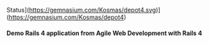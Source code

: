 Status](https://gemnasium.com/Kosmas/depot4.svg)](https://gemnasium.com/Kosmas/depot4)

#### Demo Rails 4 application from Agile Web Development with Rails 4
